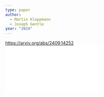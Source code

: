 ```yaml
---
type: paper
author:
  - Martin Kleppmann
  - Joseph Gentle
year: "2024"
---
```

https://arxiv.org/abs/2409.14252
![](../../../../meri-public/garden/bddc4f4be2ed0d9cf3ba7b66c9489ad8.pdf)